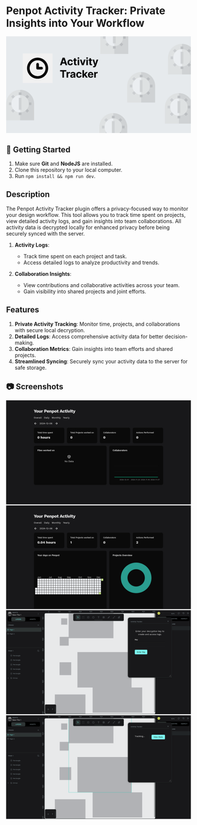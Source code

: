 # Penpot Activity Tracker: Private Insights into Your Workflow

![Penpot Activity Tracker: Private Insights into Your Workflow](/.github/images/thumb.png "Penpot Activity Tracker: Private Insights into Your Workflow")

## :toolbox: Getting Started

1. Make sure **Git** and **NodeJS** are installed.
2. Clone this repository to your local computer.
3. Run `npm install && npm run dev`.

## Description

The Penpot Activity Tracker plugin offers a privacy-focused way to monitor your design workflow. This tool allows you to track time spent on projects, view detailed activity logs, and gain insights into team collaborations. All activity data is decrypted locally for enhanced privacy before being securely synced with the server.

1. **Activity Logs**:

   - Track time spent on each project and task.
   - Access detailed logs to analyze productivity and trends.

2. **Collaboration Insights**:
   - View contributions and collaborative activities across your team.
   - Gain visibility into shared projects and joint efforts.

## Features

1. **Private Activity Tracking**: Monitor time, projects, and collaborations with secure local decryption.
2. **Detailed Logs**: Access comprehensive activity data for better decision-making.
3. **Collaboration Metrics**: Gain insights into team efforts and shared projects.
4. **Streamlined Syncing**: Securely sync your activity data to the server for safe storage.

## :camera: Screenshots

![Screenshot](/.github/images/ActivityTracker1.png "Track time spent and projects worked on")  
![Screenshot](/.github/images/ActivityTracker2.png "Visualize collaboration insights and contributions")
![Screenshot](/.github/images/ActivityTracker3.png "Visualize collaboration insights and contributions")
![Screenshot](/.github/images/ActivityTracker4.png "Visualize collaboration insights and contributions")
